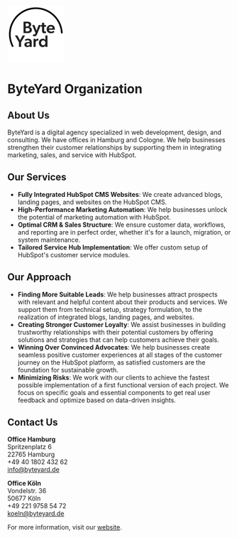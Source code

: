 <img src="https://github.com/byteyard/.github/blob/2632537ea80b32d9bb3bd4db87c2eb9f8bf3f386/profile/ByteYard_Logo_Circle.png" alt="ByteYard Logo" width="128"/>

# ByteYard Organization

## About Us

ByteYard is a digital agency specialized in web development, design, and consulting. We have offices in Hamburg and Cologne. We help businesses strengthen their customer relationships by supporting them in integrating marketing, sales, and service with HubSpot.

## Our Services

- **Fully Integrated HubSpot CMS Websites**: We create advanced blogs, landing pages, and websites on the HubSpot CMS.
- **High-Performance Marketing Automation**: We help businesses unlock the potential of marketing automation with HubSpot.
- **Optimal CRM & Sales Structure**: We ensure customer data, workflows, and reporting are in perfect order, whether it's for a launch, migration, or system maintenance.
- **Tailored Service Hub Implementation**: We offer custom setup of HubSpot's customer service modules.

## Our Approach

- **Finding More Suitable Leads**: We help businesses attract prospects with relevant and helpful content about their products and services. We support them from technical setup, strategy formulation, to the realization of integrated blogs, landing pages, and websites.
- **Creating Stronger Customer Loyalty**: We assist businesses in building trustworthy relationships with their potential customers by offering solutions and strategies that can help customers achieve their goals.
- **Winning Over Convinced Advocates**: We help businesses create seamless positive customer experiences at all stages of the customer journey on the HubSpot platform, as satisfied customers are the foundation for sustainable growth.
- **Minimizing Risks**: We work with our clients to achieve the fastest possible implementation of a first functional version of each project. We focus on specific goals and essential components to get real user feedback and optimize based on data-driven insights.

## Contact Us

**Office Hamburg**  
Spritzenplatz 6  
22765 Hamburg  
+49 40 1802 432 62  
info@byteyard.de  

**Office Köln**  
Vondelstr. 36  
50677 Köln  
+49 221 9758 54 72  
koeln@byteyard.de  

For more information, visit our [website](https://www.byteyard.de/).
